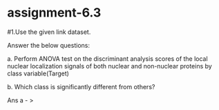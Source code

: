 # assignment-6.3
#1.Use the given link dataset.

Answer the below questions:

a. Perform ANOVA test on the discriminant analysis
scores of the local nuclear localization signals of both
nuclear and non-nuclear proteins by class variable(Target)


b. Which class is significantly different from others?

Ans a - >



